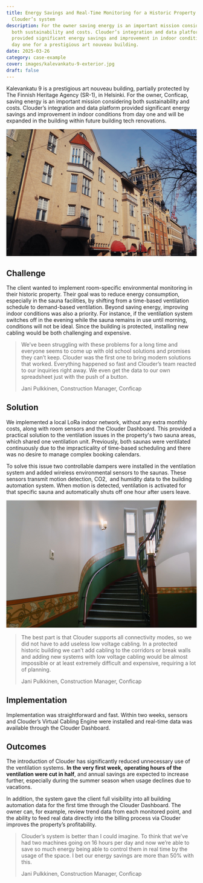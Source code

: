 ```yaml
---
title: Energy Savings and Real-Time Monitoring for a Historic Property with
  Clouder’s system
description: For the owner saving energy is an important mission considering
  both sustainability and costs. Clouder’s integration and data platform
  provided significant energy savings and improvement in indoor conditions from
  day one for a prestigious art nouveau building.
date: 2025-03-26
category: case-example
cover: images/kalevankatu-9-exterior.jpg
draft: false
---
```

Kalevankatu 9 is a prestigious art nouveau building, partially protected by The Finnish Heritage Agency (SR-1), in Helsinki. For the owner, Conficap, saving energy is an important mission considering both sustainability and costs. Clouder’s integration and data platform provided significant energy savings and improvement in indoor conditions from day one and will be expanded in the building within future building tech renovations.

![Historic building exterior](images/kalevankatu-9-exterior.jpg)

## Challenge

The client wanted to implement room-specific environmental monitoring in their historic property. Their goal was to reduce energy consumption, especially in the sauna facilities, by shifting from a time-based ventilation schedule to demand-based ventilation. Beyond saving energy, improving indoor conditions was also a priority. For instance, if the ventilation system switches off in the evening while the sauna remains in use until morning, conditions will not be ideal. Since the building is protected, installing new cabling would be both challenging and expensive.

> We’ve been struggling with these problems for a long time and everyone seems to come up with old school solutions and promises they can’t keep. Clouder was the first one to bring modern solutions that worked. Everything happened so fast and Clouder’s team reacted to our inquiries right away. We even get the data to our own spreadsheet just with the push of a button.
> 
> Jani Pulkkinen, Construction Manager, Conficap

## Solution

We implemented a local LoRa indoor network, without any extra monthly costs, along with room sensors and the Clouder Dashboard. This provided a practical solution to the ventilation issues in the property's two sauna areas, which shared one ventilation unit. Previously, both saunas were ventilated continuously due to the impracticality of time-based scheduling and there was no desire to manage complex booking calendars.

To solve this issue two controllable dampers were installed in the ventilation system and added wireless environmental sensors to the saunas. These sensors transmit motion detection, CO2,  and humidity data to the building automation system. When motion is detected, ventilation is activated for that specific sauna and automatically shuts off one hour after users leave.

![Historic building stairwell](images/kalevankatu-9-interior.jpg)

> The best part is that Clouder supports all connectivity modes, so we did not have to add useless low voltage cabling. In a protected historic building we can’t add cabling to the corridors or break walls and adding new systems with low voltage cabling would be almost impossible or at least extremely difficult and expensive, requiring a lot of planning.
> 
> Jani Pulkkinen, Construction Manager, Conficap

## Implementation

Implementation was straightforward and fast. Within two weeks, sensors and Clouder’s Virtual Cabling Engine were installed and real-time data was available through the Clouder Dashboard.

## Outcomes

The introduction of Clouder has significantly reduced unnecessary use of the ventilation systems. **In the very first week,** **operating hours of the ventilation were cut in half**, and annual savings are expected to increase further, especially during the summer season when usage declines due to vacations. 

In addition, the system gave the client full visibility into all building automation data for the first time through the Clouder Dashboard. The owner can, for example, review trend data from each monitored point, and the ability to feed real data directly into the billing process via Clouder improves the property’s profitability.

> Clouder’s system is better than I could imagine. To think that we’ve had two machines going on 16 hours per day and now we’re able to save so much energy being able to control them in real time by the usage of the space. I bet our energy savings are more than 50% with this.
> 
> Jani Pulkkinen, Construction Manager, Conficap
